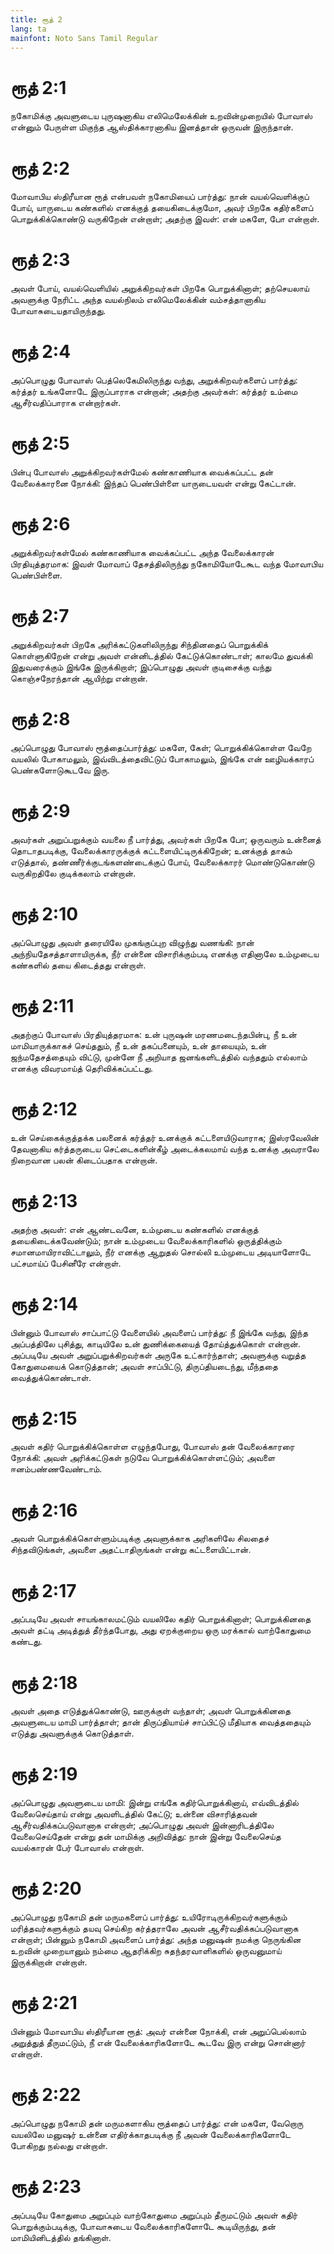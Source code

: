 ```yaml
---
title: ரூத் 2
lang: ta
mainfont: Noto Sans Tamil Regular
---
```


# ரூத் 2:1

நகோமிக்கு அவளுடைய புருஷனாகிய எலிமெலேக்கின் உறவின்முறையில் போவாஸ் என்னும் பேருள்ள மிகுந்த ஆஸ்திக்காரனாகிய இனத்தான் ஒருவன் இருந்தான்.

# ரூத் 2:2

மோவாபிய ஸ்திரீயான ரூத் என்பவள் நகோமியைப் பார்த்து: நான் வயல்வெளிக்குப் போய், யாருடைய கண்களில் எனக்குத் தயைகிடைக்குமோ, அவர் பிறகே கதிர்களைப் பொறுக்கிக்கொண்டு வருகிறேன் என்றாள்; அதற்கு இவள்: என் மகளே, போ என்றாள்.

# ரூத் 2:3

அவள் போய், வயல்வெளியில் அறுக்கிறவர்கள் பிறகே பொறுக்கினாள்; தற்செயலாய் அவளுக்கு நேரிட்ட அந்த வயல்நிலம் எலிமெலேக்கின் வம்சத்தானாகிய போவாசுடையதாயிருந்தது.

# ரூத் 2:4

அப்பொழுது போவாஸ் பெத்லெகேமிலிருந்து வந்து, அறுக்கிறவர்களைப் பார்த்து: கர்த்தர் உங்களோடே இருப்பாராக என்றான்; அதற்கு அவர்கள்: கர்த்தர் உம்மை ஆசீர்வதிப்பாராக என்றார்கள்.

# ரூத் 2:5

பின்பு போவாஸ் அறுக்கிறவர்கள்மேல் கண்காணியாக வைக்கப்பட்ட தன் வேலைக்காரனை நோக்கி: இந்தப் பெண்பிள்ளை யாருடையவள் என்று கேட்டான்.

# ரூத் 2:6

அறுக்கிறவர்கள்மேல் கண்காணியாக வைக்கப்பட்ட அந்த வேலைக்காரன் பிரதியுத்தரமாக: இவள் மோவாப் தேசத்திலிருந்து நகோமியோடேகூட வந்த மோவாபிய பெண்பிள்ளை.

# ரூத் 2:7

அறுக்கிறவர்கள் பிறகே அரிக்கட்டுகளிலிருந்து சிந்தினதைப் பொறுக்கிக் கொள்ளுகிறேன் என்று அவள் என்னிடத்தில் கேட்டுக்கொண்டாள்; காலமே துவக்கி இதுவரைக்கும் இங்கே இருக்கிறாள்; இப்பொழுது அவள் குடிசைக்கு வந்து கொஞ்சநேரந்தான் ஆயிற்று என்றான்.

# ரூத் 2:8

அப்பொழுது போவாஸ் ரூத்தைப்பார்த்து: மகளே, கேள்; பொறுக்கிக்கொள்ள வேறே வயலில் போகாமலும், இவ்விடத்தைவிட்டுப் போகாமலும், இங்கே என் ஊழியக்காரப் பெண்களோடுகூடவே இரு.

# ரூத் 2:9

அவர்கள் அறுப்பறுக்கும் வயலை நீ பார்த்து, அவர்கள் பிறகே போ; ஒருவரும் உன்னைத் தொடாதபடிக்கு, வேலைக்காரருக்குக் கட்டளையிட்டிருக்கிறேன்; உனக்குத் தாகம் எடுத்தால், தண்ணீர்க்குடங்களண்டைக்குப் போய், வேலைக்காரர் மொண்டுகொண்டு வருகிறதிலே குடிக்கலாம் என்றான்.

# ரூத் 2:10

அப்பொழுது அவள் தரையிலே முகங்குப்புற விழுந்து வணங்கி: நான் அந்நியதேசத்தாளாயிருக்க, நீர் என்னை விசாரிக்கும்படி எனக்கு எதினாலே உம்முடைய கண்களில் தயை கிடைத்தது என்றாள்.

# ரூத் 2:11

அதற்குப் போவாஸ் பிரதியுத்தரமாக: உன் புருஷன் மரணமடைந்தபின்பு, நீ உன் மாமியாருக்காகச் செய்ததும், நீ உன் தகப்பனையும், உன் தாயையும், உன் ஜந்மதேசத்தையும் விட்டு, முன்னே நீ அறியாத ஜனங்களிடத்தில் வந்ததும் எல்லாம் எனக்கு விவரமாய்த் தெரிவிக்கப்பட்டது.

# ரூத் 2:12

உன் செய்கைக்குத்தக்க பலனைக் கர்த்தர் உனக்குக் கட்டளையிடுவாராக; இஸ்ரவேலின் தேவனாகிய கர்த்தருடைய செட்டைகளின்கீழ் அடைக்கலமாய் வந்த உனக்கு அவராலே நிறைவான பலன் கிடைப்பதாக என்றான்.

# ரூத் 2:13

அதற்கு அவள்: என் ஆண்டவனே, உம்முடைய கண்களில் எனக்குத் தயைகிடைக்கவேண்டும்; நான் உம்முடைய வேலைக்காரிகளில் ஒருத்திக்கும் சமானமாயிராவிட்டாலும், நீர் எனக்கு ஆறுதல் சொல்லி உம்முடைய அடியாளோடே பட்சமாய்ப் பேசினீரே என்றாள்.

# ரூத் 2:14

பின்னும் போவாஸ் சாப்பாட்டு வேளையில் அவளைப் பார்த்து: நீ இங்கே வந்து, இந்த அப்பத்திலே புசித்து, காடியிலே உன் துணிக்கையைத் தோய்த்துக்கொள் என்றான். அப்படியே அவள் அறுப்பறுக்கிறவர்கள் அருகே உட்கார்ந்தாள்; அவளுக்கு வறுத்த கோதுமையைக் கொடுத்தான்; அவள் சாப்பிட்டு, திருப்தியடைந்து, மீந்ததை வைத்துக்கொண்டாள்.

# ரூத் 2:15

அவள் கதிர் பொறுக்கிக்கொள்ள எழுந்தபோது, போவாஸ் தன் வேலைக்காரரை நோக்கி: அவள் அரிக்கட்டுகள் நடுவே பொறுக்கிக்கொள்ளட்டும்; அவளை ஈனம்பண்ணவேண்டாம்.

# ரூத் 2:16

அவள் பொறுக்கிக்கொள்ளும்படிக்கு அவளுக்காக அரிகளிலே சிலதைச் சிந்தவிடுங்கள், அவளை அதட்டாதிருங்கள் என்று கட்டளையிட்டான்.

# ரூத் 2:17

அப்படியே அவள் சாயங்காலமட்டும் வயலிலே கதிர் பொறுக்கினாள்; பொறுக்கினதை அவள் தட்டி அடித்துத் தீர்ந்தபோது, அது ஏறக்குறைய ஒரு மரக்கால் வாற்கோதுமை கண்டது.

# ரூத் 2:18

அவள் அதை எடுத்துக்கொண்டு, ஊருக்குள் வந்தாள்; அவள் பொறுக்கினதை அவளுடைய மாமி பார்த்தாள்; தான் திருப்தியாய்ச் சாப்பிட்டு மீதியாக வைத்ததையும் எடுத்து அவளுக்குக் கொடுத்தாள்.

# ரூத் 2:19

அப்பொழுது அவளுடைய மாமி: இன்று எங்கே கதிர்பொறுக்கினாய், எவ்விடத்தில் வேலைசெய்தாய் என்று அவளிடத்தில் கேட்டு; உன்னை விசாரித்தவன் ஆசீர்வதிக்கப்படுவானாக என்றாள்; அப்பொழுது அவள் இன்னாரிடத்திலே வேலைசெய்தேன் என்று தன் மாமிக்கு அறிவித்து: நான் இன்று வேலைசெய்த வயல்காரன் பேர் போவாஸ் என்றாள்.

# ரூத் 2:20

அப்பொழுது நகோமி தன் மருமகளைப் பார்த்து: உயிரோடிருக்கிறவர்களுக்கும் மரித்தவர்களுக்கும் தயவு செய்கிற கர்த்தராலே அவன் ஆசீர்வதிக்கப்படுவானாக என்றாள்; பின்னும் நகோமி அவளைப் பார்த்து: அந்த மனுஷன் நமக்கு நெருங்கின உறவின் முறையானும் நம்மை ஆதரிக்கிற சுதந்தரவாளிகளில் ஒருவனுமாய் இருக்கிறான் என்றாள்.

# ரூத் 2:21

பின்னும் மோவாபிய ஸ்திரீயான ரூத்: அவர் என்னை நோக்கி, என் அறுப்பெல்லாம் அறுத்துத் தீருமட்டும், நீ என் வேலைக்காரிகளோடே கூடவே இரு என்று சொன்னார் என்றாள்.

# ரூத் 2:22

அப்பொழுது நகோமி தன் மருமகளாகிய ரூத்தைப் பார்த்து: என் மகளே, வேறொரு வயலிலே மனுஷர் உன்னை எதிர்க்காதபடிக்கு நீ அவன் வேலைக்காரிகளோடே போகிறது நல்லது என்றாள்.

# ரூத் 2:23

அப்படியே கோதுமை அறுப்பும் வாற்கோதுமை அறுப்பும் தீருமட்டும் அவள் கதிர் பொறுக்கும்படிக்கு, போவாசுடைய வேலைக்காரிகளோடே கூடியிருந்து, தன் மாமியினிடத்தில் தங்கினாள்.


